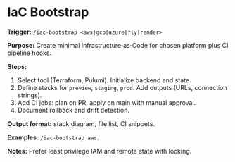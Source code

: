 # IaC Bootstrap

**Trigger:** `/iac-bootstrap <aws|gcp|azure|fly|render>`

**Purpose:** Create minimal Infrastructure‑as‑Code for chosen platform plus CI pipeline hooks.

**Steps:**
1. Select tool (Terraform, Pulumi). Initialize backend and state.
2. Define stacks for `preview`, `staging`, `prod`. Add outputs (URLs, connection strings).
3. Add CI jobs: plan on PR, apply on main with manual approval.
4. Document rollback and drift detection.

**Output format:** stack diagram, file list, CI snippets.

**Examples:** `/iac-bootstrap aws`.

**Notes:** Prefer least privilege IAM and remote state with locking.

